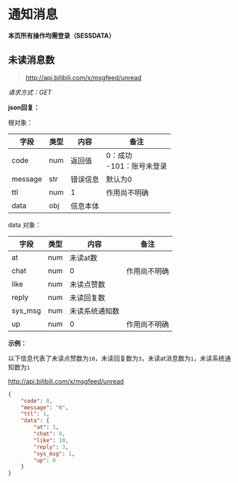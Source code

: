 # 通知消息

**本页所有操作均需登录（SESSDATA）**

## 未读消息数

> http://api.bilibili.com/x/msgfeed/unread

*请求方式：GET*

**json回复：**

根对象：

| 字段    | 类型 | 内容     | 备注                          |
| ------- | ---- | -------- | ----------------------------- |
| code    | num  | 返回值   | 0：成功<br />-101：账号未登录 |
| message | str  | 错误信息 | 默认为0                       |
| ttl     | num  | 1        | 作用尚不明确                  |
| data    | obj  | 信息本体 |                               |

data 对象：

| 字段    | 类型 | 内容           | 备注         |
| ------- | ---- | -------------- | ------------ |
| at      | num  | 未读at数       |              |
| chat    | num  | 0              | 作用尚不明确 |
| like    | num  | 未读点赞数     |              |
| reply   | num  | 未读回复数     |              |
| sys_msg | num  | 未读系统通知数 |              |
| up      | num  | 0              | 作用尚不明确 |

**示例：**

以下信息代表了未读点赞数为`10`，未读回复数为`3`，未读at消息数为`1`，未读系统通知数为`1`

http://api.bilibili.com/x/msgfeed/unread

```json
{
	"code": 0,
	"message": "0",
	"ttl": 1,
	"data": {
		"at": 1,
		"chat": 0,
		"like": 10,
		"reply": 3,
		"sys_msg": 1,
		"up": 0
	}
}
```

